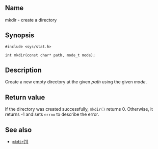 ## Name

mkdir - create a directory

## Synopsis

```**c++
#include <sys/stat.h>

int mkdir(const char* path, mode_t mode);
```

## Description

Create a new empty directory at the given _path_ using the given _mode_.

## Return value

If the directory was created successfully, `mkdir()` returns 0. Otherwise,
it returns -1 and sets `errno` to describe the error.

## See also

-   [`mkdir`(1)](help://man/1/mkdir)
